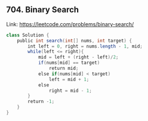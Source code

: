 ## 704. Binary Search
Link: https://leetcode.com/problems/binary-search/

```java
class Solution {
    public int search(int[] nums, int target) {
        int left = 0, right = nums.length - 1, mid;
        while(left <= right){
            mid = left + (right - left)/2;
            if(nums[mid] == target)
                return mid;
            else if(nums[mid] < target)
                left = mid + 1;
            else
                right = mid - 1;
        }
        return -1;
    }
}
```
